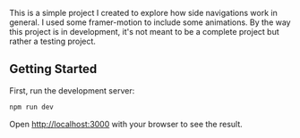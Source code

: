 This is a simple project I created to explore how side navigations work in general. I used some framer-motion to include some animations. By the way this project is in development, it's not meant to be a complete project but rather a testing project.

## Getting Started

First, run the development server:

```bash
npm run dev
```

Open [http://localhost:3000](http://localhost:3000) with your browser to see the result.



